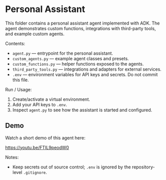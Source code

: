 # Personal Assistant

This folder contains a personal assistant agent implemented with ADK. The agent demonstrates custom functions, integrations with third-party tools, and example custom agents.

Contents:
- `agent.py` — entrypoint for the personal assistant.
- `custom_agents.py` — example agent classes and presets.
- `custom_functions.py` — helper functions exposed to the agents.
- `third_party_tools.py` — integrations and adapters for external services.
- `.env` — environment variables for API keys and secrets. Do not commit this file.

Run / Usage:
1. Create/activate a virtual environment.
2. Add your API keys to `.env`.
3. Inspect `agent.py` to see how the assistant is started and configured.

Demo
----

Watch a short demo of this agent here:

https://youtu.be/FTIL9peodW0

Notes:
- Keep secrets out of source control; `.env` is ignored by the repository-level `.gitignore`.
